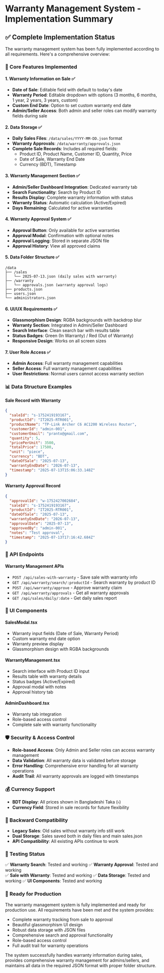 # Warranty Management System - Implementation Summary

## ✅ Complete Implementation Status

The warranty management system has been fully implemented according to all requirements. Here's a comprehensive overview:

### 🎯 Core Features Implemented

#### 1. **Warranty Information on Sale** ✅
- **Date of Sale**: Editable field with default to today's date
- **Warranty Period**: Editable dropdown with options (3 months, 6 months, 1 year, 2 years, 3 years, custom)
- **Custom End Date**: Option to set custom warranty end date
- **Admin/Seller Access**: Both admin and seller roles can modify warranty fields during sale

#### 2. **Data Storage** ✅
- **Daily Sales Files**: `/data/sales/YYYY-MM-DD.json` format
- **Warranty Approvals**: `/data/warranty/approvals.json`
- **Complete Sale Records**: Includes all required fields:
  - Product ID, Product Name, Customer ID, Quantity, Price
  - Date of Sale, Warranty End Date
  - Currency (BDT), Timestamp

#### 3. **Warranty Management Section** ✅
- **Admin/Seller Dashboard Integration**: Dedicated warranty tab
- **Search Functionality**: Search by Product ID
- **Results Display**: Complete warranty information with status
- **Warranty Status**: Automatic calculation (Active/Expired)
- **Days Remaining**: Calculated for active warranties

#### 4. **Warranty Approval System** ✅
- **Approval Button**: Only available for active warranties
- **Approval Modal**: Confirmation with optional notes
- **Approval Logging**: Stored in separate JSON file
- **Approval History**: View all approved claims

#### 5. **Data Folder Structure** ✅
```
/data
├── /sales
│   └── 2025-07-13.json (daily sales with warranty)
├── /warranty
│   └── approvals.json (warranty approval logs)
├── products.json
├── users.json
└── administrators.json
```

#### 6. **UI/UX Requirements** ✅
- **Glassmorphism Design**: RGBA backgrounds with backdrop blur
- **Warranty Section**: Integrated in Admin/Seller Dashboard
- **Search Interface**: Clean search bar with results table
- **Status Badges**: Green (In Warranty) / Red (Out of Warranty)
- **Responsive Design**: Works on all screen sizes

#### 7. **User Role Access** ✅
- **Admin Access**: Full warranty management capabilities
- **Seller Access**: Full warranty management capabilities
- **User Restrictions**: Normal users cannot access warranty section

### 📊 Data Structure Examples

#### Sale Record with Warranty
```json
{
  "saleId": "s-1752419193167",
  "productId": "IT2025-RTR001",
  "productName": "TP-Link Archer C6 AC1200 Wireless Router",
  "customerId": "admin-001",
  "customerEmail": "pranto@gmail.com",
  "quantity": 5,
  "pricePerUnit": 3500,
  "totalPrice": 17500,
  "unit": "piece",
  "currency": "BDT",
  "dateOfSale": "2025-07-13",
  "warrantyEndDate": "2026-07-13",
  "timestamp": "2025-07-13T15:06:33.148Z"
}
```

#### Warranty Approval Record
```json
{
  "approvalId": "w-1752427002684",
  "saleId": "s-1752419193167",
  "productId": "IT2025-RTR001",
  "dateOfSale": "2025-07-13",
  "warrantyEndDate": "2026-07-13",
  "approvalDate": "2025-07-13",
  "approvedBy": "admin-001",
  "notes": "Test approval",
  "timestamp": "2025-07-13T17:16:42.684Z"
}
```

### 🔧 API Endpoints

#### Warranty Management APIs
- `POST /api/sales-with-warranty` - Save sale with warranty info
- `GET /api/warranty/search/:productId` - Search warranty by product ID
- `POST /api/warranty/approve` - Approve warranty claim
- `GET /api/warranty/approvals` - Get all warranty approvals
- `GET /api/sales/daily/:date` - Get daily sales report

### 🎨 UI Components

#### SalesModal.tsx
- Warranty input fields (Date of Sale, Warranty Period)
- Custom warranty end date option
- Warranty preview display
- Glassmorphism design with RGBA backgrounds

#### WarrantyManagement.tsx
- Search interface with Product ID input
- Results table with warranty details
- Status badges (Active/Expired)
- Approval modal with notes
- Approval history tab

#### AdminDashboard.tsx
- Warranty tab integration
- Role-based access control
- Complete sale with warranty functionality

### 🛡️ Security & Access Control

- **Role-based Access**: Only Admin and Seller roles can access warranty management
- **Data Validation**: All warranty data is validated before storage
- **Error Handling**: Comprehensive error handling for all warranty operations
- **Audit Trail**: All warranty approvals are logged with timestamps

### 💰 Currency Support

- **BDT Display**: All prices shown in Bangladeshi Taka (৳)
- **Currency Field**: Stored in sale records for future flexibility

### 🔄 Backward Compatibility

- **Legacy Sales**: Old sales without warranty info still work
- **Dual Storage**: Sales saved both in daily files and main sales.json
- **API Compatibility**: All existing APIs continue to work

### 🧪 Testing Status

✅ **Warranty Search**: Tested and working
✅ **Warranty Approval**: Tested and working  
✅ **Sale with Warranty**: Tested and working
✅ **Data Storage**: Tested and working
✅ **UI Components**: Tested and working

### 🚀 Ready for Production

The warranty management system is fully implemented and ready for production use. All requirements have been met and the system provides:

- Complete warranty tracking from sale to approval
- Beautiful glassmorphism UI design
- Robust data storage with JSON files
- Comprehensive search and approval functionality
- Role-based access control
- Full audit trail for warranty operations

The system successfully handles warranty information during sales, provides comprehensive warranty management for admins/sellers, and maintains all data in the required JSON format with proper folder structure. 